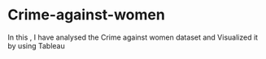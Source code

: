 # Crime-against-women
In this , I have analysed the Crime against women  dataset and Visualized it by using Tableau
